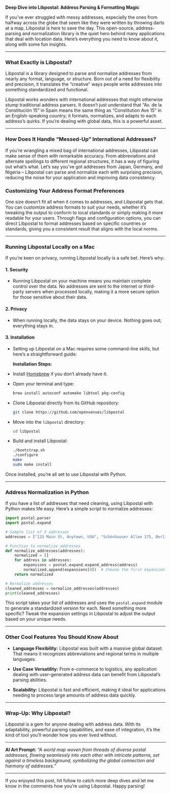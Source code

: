 **Deep Dive into Libpostal: Address Parsing & Formatting Magic**

If you’ve ever struggled with messy addresses, especially the ones from halfway across the globe that seem like they were written by throwing darts at a map, Libpostal is here to save the day. This open-source, address-parsing and normalization library is the quiet hero behind many applications that deal with location data. Here’s everything you need to know about it, along with some fun insights.

---

### What Exactly is Libpostal?

Libpostal is a library designed to parse and normalize addresses from nearly any format, language, or structure. Born out of a need for flexibility and precision, it translates the “creative” ways people write addresses into something standardized and functional.

Libpostal works wonders with international addresses that might otherwise stump traditional address parsers. It doesn’t just understand that “Av. de la Constitución 15” in Spain means the same thing as “Constitution Ave 15” in an English-speaking country; it formats, normalizes, and adapts to each address’s quirks. If you’re dealing with global data, this is a powerful asset.

---

### How Does It Handle “Messed-Up” International Addresses?

If you’re wrangling a mixed bag of international addresses, Libpostal can make sense of them with remarkable accuracy. From abbreviations and alternate spellings to different regional structures, it has a way of figuring out what’s what. Let’s say you’ve got addresses from Japan, Germany, and Nigeria – Libpostal can parse and normalize each with surprising precision, reducing the noise for your application and improving data consistency.

### Customizing Your Address Format Preferences

One size doesn’t fit all when it comes to addresses, and Libpostal gets that. You can customize address formats to suit your needs, whether it’s tweaking the output to conform to local standards or simply making it more readable for your users. Through flags and configuration options, you can direct Libpostal to format addresses based on specific countries or standards, giving you a consistent result that aligns with the local norms.

---

### Running Libpostal Locally on a Mac

If you’re keen on privacy, running Libpostal locally is a safe bet. Here’s why:

#### 1. **Security**
   - Running Libpostal on your machine means you maintain complete control over the data. No addresses are sent to the internet or third-party servers when processed locally, making it a more secure option for those sensitive about their data.

#### 2. **Privacy**
   - When running locally, the data stays on your device. Nothing goes out; everything stays in.

#### 3. **Installation**
   - Setting up Libpostal on a Mac requires some command-line skills, but here’s a straightforward guide:

     **Installation Steps:**
   - Install [Homebrew](https://brew.sh/) if you don’t already have it.
   - Open your terminal and type:
     ```bash
     brew install autoconf automake libtool pkg-config
     ```
   - Clone Libpostal directly from its GitHub repository:
     ```bash
     git clone https://github.com/openvenues/libpostal
     ```
   - Move into the `libpostal` directory:
     ```bash
     cd libpostal
     ```
   - Build and install Libpostal:
     ```bash
     ./bootstrap.sh
     ./configure
     make
     sudo make install
     ```

   Once installed, you’re all set to use Libpostal with Python.

---

### Address Normalization in Python

If you have a list of addresses that need cleaning, using Libpostal with Python makes life easy. Here’s a simple script to normalize addresses:

```python
import postal.parser
import postal.expand

# Sample list of 3 addresses
addresses = ["123 Main St, Anytown, USA", "Schönhauser Allee 175, Berlin, Germany", "1 Chome-1-2 Oshiage, Sumida City, Tokyo, Japan"]

# Function to normalize addresses
def normalize_addresses(addresses):
    normalized = []
    for address in addresses:
        expansions = postal.expand.expand_address(address)
        normalized.append(expansions[0])  # Choose the first expansion (most common format)
    return normalized

# Normalize addresses
cleaned_addresses = normalize_addresses(addresses)
print(cleaned_addresses)
```

This script takes your list of addresses and uses the `postal.expand` module to generate a standardized version for each. Need something more specific? Tweak the expansion settings in Libpostal to adjust the output based on your unique needs.

---

### Other Cool Features You Should Know About

- **Language Flexibility:** Libpostal was built with a massive global dataset. That means it recognizes abbreviations and regional terms in multiple languages.
  
- **Use Case Versatility:** From e-commerce to logistics, any application dealing with user-generated address data can benefit from Libpostal’s parsing abilities.

- **Scalability:** Libpostal is fast and efficient, making it ideal for applications needing to process large amounts of address data quickly.

---

### Wrap-Up: Why Libpostal?

Libpostal is a gem for anyone dealing with address data. With its adaptability, powerful parsing capabilities, and ease of integration, it’s the kind of tool you’ll wonder how you ever lived without.

---

**AI Art Prompt:** *“A world map woven from threads of diverse postal addresses, flowing seamlessly into each other with intricate patterns, set against a timeless background, symbolizing the global connection and harmony of addresses.”*

---

If you enjoyed this post, hit follow to catch more deep dives and let me know in the comments how you’re using Libpostal. Happy parsing!